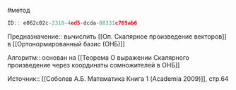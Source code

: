 #метод

```javascript
ID:: e062c02c-2318-4ed5-dcda-88331c769ab6
```

Предназначение:: вычислить [[Оп. Скалярное произведение векторов]] в [[Ортонормированный базис (ОНБ)]]

Алгоритм:: основан на [[Теорема О выражении Скалярного произведение через координаты сомножителей в ОНБ]]

Источник:: [[Соболев А.Б. Математика Книга 1 (Academia 2009)]], стр.64